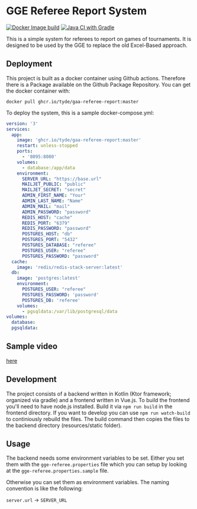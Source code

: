 # GGE Referee Report System

[![Docker Image build](https://github.com/Tyde/gaa-referee-report/actions/workflows/docker.yml/badge.svg)](https://github.com/Tyde/gaa-referee-report/actions/workflows/docker.yml)
[![Java CI with Gradle](https://github.com/Tyde/gaa-referee-report/actions/workflows/gradle.yml/badge.svg)](https://github.com/Tyde/gaa-referee-report/actions/workflows/gradle.yml)


This is a simple system for referees to report on games of tournaments. 
It is designed to be used by the GGE to replace the old Excel-Based approach.

## Deployment

This project is built as a docker container using Github actions. Therefore there is a Package available on the Github Package Repository. You can get the docker container with:
```
docker pull ghcr.io/tyde/gaa-referee-report:master
```
To deploy the system, this is a sample docker-compose.yml:
```yml
version: '3'
services:
  app:
    image: 'ghcr.io/tyde/gaa-referee-report:master'
    restart: unless-stopped
    ports:
      - '8095:8080'
    volumes:
      - database:/app/data
    environment:
      SERVER_URL: "https://base.url"
      MAILJET_PUBLIC: "public"
      MAILJET_SECRET: "secret"
      ADMIN_FIRST_NAME: "Your"
      ADMIN_LAST_NAME: "Name"
      ADMIN_MAIL: "mail"
      ADMIN_PASSWORD: "password"
      REDIS_HOST: "cache"
      REDIS_PORT: "6379"
      REDIS_PASSWORD: "password"
      POSTGRES_HOST: "db"
      POSTGRES_PORT: "5432"
      POSTGRES_DATABASE: "referee"
      POSTGRES_USER: "referee"
      POSTGRES_PASSWORD: "password"
  cache:
    image: 'redis/redis-stack-server:latest'
  db:
    image: 'postgres:latest'
    environment:
      POSTGRES_USER: "referee"
      POSTGRES_PASSWORD: 'password'
      POSTGRES_DB: 'referee'
    volumes:
      - pgsqldata:/var/lib/postgresql/data
volumes:
  database:
  pgsqldata:

```

## Sample video
[here](https://www.youtube.com/watch?v=gyzN0ipvogg)


## Development

The project consists of a backend written in Kotlin (Ktor framework; organized via gradle) and a frontend
written in Vue.js. To build the frontend you'll need to have node.js installed.
Build it via `npm run build` in the frontend directory. 
If you want to develop you can use `npm run watch-build` to continiously rebuild the files.
The build command then copies the files to the backend directory (resources/static folder).

## Usage

The backend needs some environment variables to be set.
Either you set them with the `gge-referee.properties` file which you 
can setup by looking at the  `gge-referee.properties.sample` file.

Otherwise you can set them as environment variables. 
The naming convention is like the following: 

`server.url` -> `SERVER_URL`

